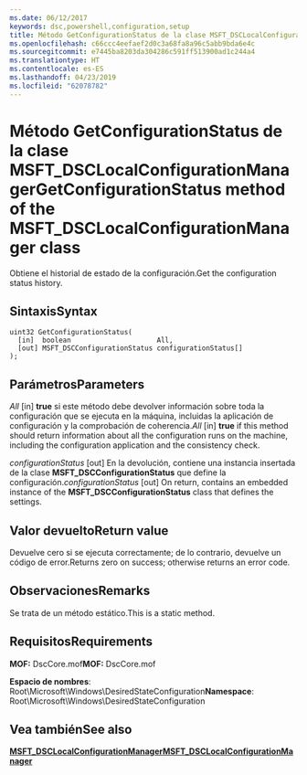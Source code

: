 ```yaml
---
ms.date: 06/12/2017
keywords: dsc,powershell,configuration,setup
title: Método GetConfigurationStatus de la clase MSFT_DSCLocalConfigurationManager
ms.openlocfilehash: c66ccc4eefaef2d0c3a68fa8a96c5abb9bda6e4c
ms.sourcegitcommit: e7445ba8203da304286c591ff513900ad1c244a4
ms.translationtype: HT
ms.contentlocale: es-ES
ms.lasthandoff: 04/23/2019
ms.locfileid: "62078782"
---
```

# <a name="getconfigurationstatus-method-of-the-msftdsclocalconfigurationmanager-class"></a><span data-ttu-id="e90ea-103">Método GetConfigurationStatus de la clase MSFT_DSCLocalConfigurationManager</span><span class="sxs-lookup"><span data-stu-id="e90ea-103">GetConfigurationStatus method of the MSFT_DSCLocalConfigurationManager class</span></span>

<span data-ttu-id="e90ea-104">Obtiene el historial de estado de la configuración.</span><span class="sxs-lookup"><span data-stu-id="e90ea-104">Get the configuration status history.</span></span>

## <a name="syntax"></a><span data-ttu-id="e90ea-105">Sintaxis</span><span class="sxs-lookup"><span data-stu-id="e90ea-105">Syntax</span></span>

```mof
uint32 GetConfigurationStatus(
  [in]  boolean                     All,
  [out] MSFT_DSCConfigurationStatus configurationStatus[]
);
```

## <a name="parameters"></a><span data-ttu-id="e90ea-106">Parámetros</span><span class="sxs-lookup"><span data-stu-id="e90ea-106">Parameters</span></span>

<span data-ttu-id="e90ea-107">*All* \[in\] **true** si este método debe devolver información sobre toda la configuración que se ejecuta en la máquina, incluidas la aplicación de configuración y la comprobación de coherencia.</span><span class="sxs-lookup"><span data-stu-id="e90ea-107">*All* \[in\] **true** if this method should return information about all the configuration runs on the machine, including the configuration application and the consistency check.</span></span>

<span data-ttu-id="e90ea-108">*configurationStatus* \[out\] En la devolución, contiene una instancia insertada de la clase **MSFT_DSCConfigurationStatus** que define la configuración.</span><span class="sxs-lookup"><span data-stu-id="e90ea-108">*configurationStatus* \[out\] On return, contains an embedded instance of the **MSFT_DSCConfigurationStatus** class that defines the settings.</span></span>

## <a name="return-value"></a><span data-ttu-id="e90ea-109">Valor devuelto</span><span class="sxs-lookup"><span data-stu-id="e90ea-109">Return value</span></span>

<span data-ttu-id="e90ea-110">Devuelve cero si se ejecuta correctamente; de lo contrario, devuelve un código de error.</span><span class="sxs-lookup"><span data-stu-id="e90ea-110">Returns zero on success; otherwise returns an error code.</span></span>

## <a name="remarks"></a><span data-ttu-id="e90ea-111">Observaciones</span><span class="sxs-lookup"><span data-stu-id="e90ea-111">Remarks</span></span>

<span data-ttu-id="e90ea-112">Se trata de un método estático.</span><span class="sxs-lookup"><span data-stu-id="e90ea-112">This is a static method.</span></span>

## <a name="requirements"></a><span data-ttu-id="e90ea-113">Requisitos</span><span class="sxs-lookup"><span data-stu-id="e90ea-113">Requirements</span></span>

<span data-ttu-id="e90ea-114">**MOF:** DscCore.mof</span><span class="sxs-lookup"><span data-stu-id="e90ea-114">**MOF:** DscCore.mof</span></span>

<span data-ttu-id="e90ea-115">**Espacio de nombres**: Root\Microsoft\Windows\DesiredStateConfiguration</span><span class="sxs-lookup"><span data-stu-id="e90ea-115">**Namespace**: Root\Microsoft\Windows\DesiredStateConfiguration</span></span>

## <a name="see-also"></a><span data-ttu-id="e90ea-116">Vea también</span><span class="sxs-lookup"><span data-stu-id="e90ea-116">See also</span></span>

[<span data-ttu-id="e90ea-117">**MSFT_DSCLocalConfigurationManager**</span><span class="sxs-lookup"><span data-stu-id="e90ea-117">**MSFT_DSCLocalConfigurationManager**</span></span>](msft-dsclocalconfigurationmanager.md)